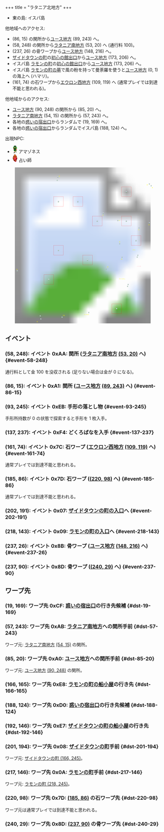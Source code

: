 +++
title = "ラタニア北地方"
+++

* 東の島: イスパ島

他地域へのアクセス:

* (86, 15) の関所から[ユース地方](@/map/map-00/_index.md) (89, 243) へ。
* (58, 248) の関所から[ラタニア南地方](@/map/map-08/_index.md) (53, 20) へ (通行料 100)。
* (237, 26) の骨ワープから[ユース地方](@/map/map-00/_index.md) (148, 216) へ。
* [ザイドタウンの町](@/map/map-12/_index.md)の[初心の館出口](@/map/map-13b/_index.md#event-112-214)から[ユース地方](@/map/map-00/_index.md) (173, 206) へ。
* イスパ島 [ラモンの町](@/map/map-12/_index.md)の[初心の館出口](@/map/map-13b/_index.md#event-112-214)から[ユース地方](@/map/map-00/_index.md) (173, 206) へ。
* イスパ島 [ラモンの町の墓](@/map/map-12/_index.md#event-207-227)で風の粉を持って曼荼羅を使うと[ユース地方](@/map/map-00/_index.md) (0, 1) の海上へ (ハマリ)。
* (161, 74) の石ワープから[エウロン西地方](@/map/map-01/_index.md) (109, 119) へ (通常プレイでは到達不能と思われる)。

他地域からのアクセス:

* [ユース地方](@/map/map-00/_index.md) (90, 248) の関所から (85, 20) へ。
* [ラタニア南地方](@/map/map-08/_index.md) (54, 15) の関所から (57, 243) へ。
* 各地の[惑いの宿出口](@/map/map-13b/_index.md#event-240-150)からランダムで (19, 169) へ。
* 各地の[惑いの宿出口](@/map/map-13b/_index.md#event-240-150)からランダムでイスパ島 (188, 124) へ。

出現NPC:

* ![アマゾネス](actor-0x1F.png) アマゾネス
* ![占い師](actor-0x22.png) 占い師

<!-- SVG {{{ -->
<svg width="1536" height="1536" viewbox="0 0 2048 2048">
<defs>
<image id="svg-asset-bg" width="2048" height="2048" href="map-04.webp" />
<image id="svg-asset-event" width="16" height="16" href="icon-event.png" />
<image id="svg-asset-destination" width="16" height="16" href="icon-destination.png" />
<image id="svg-asset-actor-0x1F" width="16" height="24" href="actor-0x1F.png" />
<image id="svg-asset-actor-0x22" width="16" height="24" href="actor-0x22.png" />
</defs>
<use href="#svg-asset-bg" x="0" y="0"></use>
<text class="caption-48" x="1736" y="1304" fill="pink">イスパ島</text>
<text class="caption-32" x="708" y="120" fill="yellow">関</text>
<text class="caption-24" x="148" y="1344" fill="yellow">惑</text>
<text class="caption-32" x="416" y="2032" fill="yellow">関</text>
<text class="caption-24" x="760" y="1952" fill="yellow">手形</text>
<text class="caption-24" x="1040" y="1940" fill="yellow">どくろばな</text>
<text class="caption-24" x="1348" y="1312" fill="yellow">船</text>
<text class="caption-32" x="1504" y="1472" fill="yellow">ザイドタウン</text>
<text class="caption-24" x="1532" y="1212" fill="yellow">船</text>
<text class="caption-32" x="1680" y="1088" fill="yellow">ラモン</text>
<text class="caption-24" x="1504" y="984" fill="yellow">惑</text>
<text class="caption-24" x="1756" y="824" fill="yellow">石</text>
<text class="caption-24" x="1892" y="760" fill="yellow">骨</text>
<text class="caption-24" x="1500" y="704" fill="yellow">石</text>
<text class="caption-24" x="1284" y="632" fill="yellow">石</text>
<text class="caption-24" x="1936" y="272" fill="yellow">骨</text>
<text class="caption-24" x="1868" y="236" fill="yellow">骨</text>
<rect x="1536" y="256" width="128" height="128" stroke="red" fill="none" />
<use href="#svg-asset-actor-0x1F" x="1592" y="308"><title>アマゾネス「いい天気ですね」</title></use>
<rect x="640" y="384" width="128" height="128" stroke="red" fill="none" />
<use href="#svg-asset-actor-0x1F" x="696" y="436"><title>アマゾネス「初心の家に入るとユースに戻されるよ」</title></use>
<rect x="896" y="384" width="128" height="128" stroke="red" fill="none" />
<use href="#svg-asset-actor-0x1F" x="952" y="436"><title>アマゾネス「1番目はアイテム屋 4番目は船小屋さ」</title></use>
<rect x="1152" y="640" width="128" height="128" stroke="red" fill="none" />
<use href="#svg-asset-actor-0x1F" x="1208" y="692"><title>アマゾネス「気をつけて行きな」(到達不能)</title></use>
<rect x="1536" y="640" width="128" height="128" stroke="red" fill="none" />
<use href="#svg-asset-actor-0x1F" x="1592" y="692"><title>アマゾネス「試合に勝って名声を上げなさい」(到達不能)</title></use>
<rect x="1664" y="896" width="128" height="128" stroke="red" fill="none" />
<use href="#svg-asset-actor-0x22" x="1720" y="948"><title>占い師「この世には二つ不思議な店がある 初心の家と惑いの宿じゃ」</title></use>
<rect x="640" y="1024" width="128" height="128" stroke="red" fill="none" />
<use href="#svg-asset-actor-0x22" x="696" y="1076"><title>占い師「この世には二つ不思議な店がある 初心の家と惑いの宿じゃ」</title></use>
<rect x="1024" y="1152" width="128" height="128" stroke="red" fill="none" />
<use href="#svg-asset-actor-0x22" x="1080" y="1204"><title>占い師「ザイドタウンには2つの初心の家がある」</title></use>
<rect x="512" y="1408" width="128" height="128" stroke="red" fill="none" />
<use href="#svg-asset-actor-0x22" x="568" y="1460"><title>占い師「旅の間に仲間は減るのだ」</title></use>
<rect x="1408" y="1792" width="128" height="128" stroke="red" fill="none" />
<use href="#svg-asset-actor-0x22" x="1464" y="1844"><title>占い師「ザイドでラモンの扉が開く」</title></use>
<a href="#event-58-248">
<use href="#svg-asset-event" x="464" y="1984"><title>(58, 248): イベント 0xAA: 関所 (ラタニア南地方 (53, 20) へ)</title></use>
</a>
<a href="#event-86-15">
<use href="#svg-asset-event" x="688" y="120"><title>(86, 15): イベント 0xA1: 関所 (ユース地方 (89, 243) へ)</title></use>
</a>
<a href="#event-93-245">
<use href="#svg-asset-event" x="744" y="1960"><title>(93, 245): イベント 0xEB: 手形の落とし物</title></use>
</a>
<a href="#event-137-237">
<use href="#svg-asset-event" x="1096" y="1896"><title>(137, 237): イベント 0xF4: どくろばなを入手</title></use>
</a>
<a href="#event-161-74">
<use href="#svg-asset-event" x="1288" y="592"><title>(161, 74): イベント 0x7C: 石ワープ (エウロン西地方 (109, 119) へ)</title></use>
</a>
<a href="#event-185-86">
<use href="#svg-asset-event" x="1480" y="688"><title>(185, 86): イベント 0x7D: 石ワープ ((220, 98) へ)</title></use>
</a>
<a href="#event-202-191">
<use href="#svg-asset-event" x="1616" y="1528"><title>(202, 191): イベント 0x07: ザイドタウンの町の入口へ</title></use>
</a>
<a href="#event-218-143">
<use href="#svg-asset-event" x="1744" y="1144"><title>(218, 143): イベント 0x09: ラモンの町の入口へ</title></use>
</a>
<a href="#event-237-26">
<use href="#svg-asset-event" x="1896" y="208"><title>(237, 26): イベント 0x8B: 骨ワープ (ユース地方 (148, 216) へ)</title></use>
</a>
<a href="#event-237-90">
<use href="#svg-asset-event" x="1896" y="720"><title>(237, 90): イベント 0x8D: 骨ワープ ((240, 29) へ)</title></use>
</a>
<a href="#dst-201-194">
<use href="#svg-asset-destination" x="1608" y="1552"><title>(201, 194): ワープ先 0x08: ザイドタウンの町手前</title></use>
</a>
<a href="#dst-217-146">
<use href="#svg-asset-destination" x="1736" y="1168"><title>(217, 146): ワープ先 0x0A: ラモンの町手前</title></use>
</a>
<a href="#dst-220-98">
<use href="#svg-asset-destination" x="1760" y="784"><title>(220, 98): ワープ先 0x7D: (185, 86) の石ワープ先</title></use>
</a>
<a href="#dst-240-29">
<use href="#svg-asset-destination" x="1920" y="232"><title>(240, 29): ワープ先 0x8D: (237, 90) の骨ワープ先</title></use>
</a>
<a href="#dst-85-20">
<use href="#svg-asset-destination" x="680" y="160"><title>(85, 20): ワープ先 0xA0: ユース地方への関所手前</title></use>
</a>
<a href="#dst-57-243">
<use href="#svg-asset-destination" x="456" y="1944"><title>(57, 243): ワープ先 0xAB: ラタニア南地方への関所手前</title></use>
</a>
<a href="#dst-19-169">
<use href="#svg-asset-destination" x="152" y="1352"><title>(19, 169): ワープ先 0xCF: 惑いの宿出口の行き先候補</title></use>
</a>
<a href="#dst-188-124">
<use href="#svg-asset-destination" x="1504" y="992"><title>(188, 124): ワープ先 0xD0: 惑いの宿出口の行き先候補</title></use>
</a>
<a href="#dst-192-146">
<use href="#svg-asset-destination" x="1536" y="1168"><title>(192, 146): ワープ先 0xE7: ザイドタウンの町の船小屋の行き先</title></use>
</a>
<a href="#dst-166-165">
<use href="#svg-asset-destination" x="1328" y="1320"><title>(166, 165): ワープ先 0xE8: ラモンの町の船小屋の行き先</title></use>
</a>
</svg>
<!-- }}} -->


## イベント

### (58, 248): イベント 0xAA: 関所 ([ラタニア南地方](@/map/map-08/_index.md) [(53, 20)](@/map/map-08/_index.md#dst-53-20) へ) {#event-58-248}

通行料として金 100 を没収される (足りない場合は金が 0 になる)。

### (86, 15): イベント 0xA1: 関所 ([ユース地方](@/map/map-00/_index.md) [(89, 243)](@/map/map-00/_index.md#dst-89-243) へ) {#event-86-15}

### (93, 245): イベント 0xEB: 手形の落とし物 {#event-93-245}

手形所持数が 0 の状態で探索すると手形を 1 枚入手。

### (137, 237): イベント 0xF4: どくろばなを入手 {#event-137-237}

### (161, 74): イベント 0x7C: 石ワープ ([エウロン西地方](@/map/map-01/_index.md) [(109, 119)](@/map/map-01/_index.md#dst-109-119) へ) {#event-161-74}

通常プレイでは到達不能と思われる。

### (185, 86): イベント 0x7D: 石ワープ ([(220, 98)](#dst-220-98) へ) {#event-185-86}

通常プレイでは到達不能と思われる。

### (202, 191): イベント 0x07: [ザイドタウンの町の入口](@/map/map-12/_index.md#dst-165-242)へ {#event-202-191}

### (218, 143): イベント 0x09: [ラモンの町の入口](@/map/map-12/_index.md#dst-217-242)へ {#event-218-143}

### (237, 26): イベント 0x8B: 骨ワープ ([ユース地方](@/map/map-00/_index.md) [(148, 216)](@/map/map-00/_index.md#dst-148-216) へ) {#event-237-26}

### (237, 90): イベント 0x8D: 骨ワープ ([(240, 29)](#dst-240-29) へ) {#event-237-90}


## ワープ先

### (19, 169): ワープ先 0xCF: [惑いの宿出口](@/map/map-13b/_index.md#event-240-150)の行き先候補 {#dst-19-169}

### (57, 243): ワープ先 0xAB: [ラタニア南地方](@/map/map-08/_index.md)への関所手前 {#dst-57-243}

ワープ元: [ラタニア南地方](@/map/map-08/_index.md) [(54, 15)](@/map/map-08/_index.md#event-54-15) の関所。

### (85, 20): ワープ先 0xA0: [ユース地方](@/map/map-00/_index.md)への関所手前 {#dst-85-20}

ワープ元: [ユース地方](@/map/map-00/_index.md) [(90, 248)](@/map/map-00/_index.md#event-90-248) の関所。

### (166, 165): ワープ先 0xE8: [ラモンの町の船小屋](@/map/map-12/_index.md#event-220-207)の行き先 {#dst-166-165}

### (188, 124): ワープ先 0xD0: [惑いの宿出口](@/map/map-13b/_index.md#event-240-150)の行き先候補 {#dst-188-124}

### (192, 146): ワープ先 0xE7: [ザイドタウンの町の船小屋](@/map/map-12/_index.md#event-180-179)の行き先 {#dst-192-146}

### (201, 194): ワープ先 0x08: [ザイドタウンの町](@/map/map-12/_index.md#dst-165-242)手前 {#dst-201-194}

ワープ元: [ザイドタウンの町 (166, 245)](@/map/map-12/_index.md#event-166-245)。

### (217, 146): ワープ先 0x0A: [ラモンの町](@/map/map-12/_index.md#dst-217-242)手前 {#dst-217-146}

ワープ元: [ラモンの町 (218, 245)](@/map/map-12/_index.md#event-218-245)。

### (220, 98): ワープ先 0x7D: [(185, 86)](#event-185-86) の石ワープ先 {#dst-220-98}

ワープ元は通常プレイでは到達不能と思われる。

### (240, 29): ワープ先 0x8D: [(237, 90)](#event-237-90) の骨ワープ先 {#dst-240-29}


